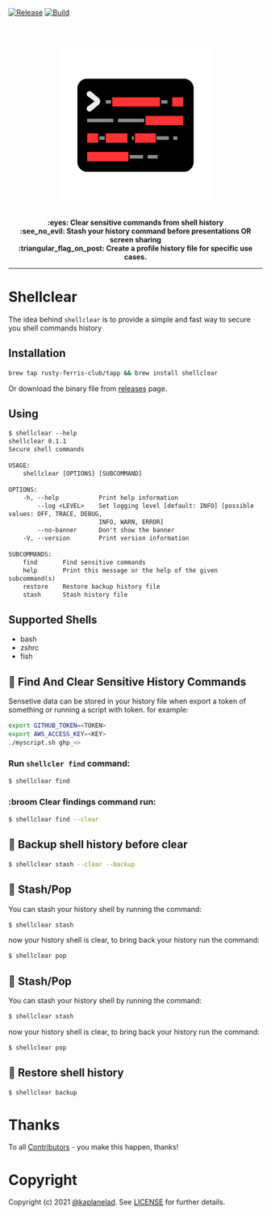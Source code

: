 [![Release](https://github.com/rusty-ferris-club/shellclear/actions/workflows/release.yml/badge.svg?branch=main)](https://github.com/rusty-ferris-club/shellclear/actions/workflows/release.yml)
[![Build](https://github.com/rusty-ferris-club/shellclear/actions/workflows/build.yml/badge.svg?branch=main)](https://github.com/rusty-ferris-club/shellclear/actions/workflows/build.yml)

<p align="center">
<br/>
<br/>
<br/>
   <img src="media/shellclear.svg" width="300"/>
<br/>
<br/>
</p>
<p align="center">
<b>:eyes: Clear sensitive commands from shell history</b>
<br/>
<b>:see_no_evil: Stash your history command before presentations OR screen sharing</b>
<br/>
<b>:triangular_flag_on_post: Create a profile history file for specific use cases.</b>
<br/>
<hr/>
</p>

# Shellclear
The idea behind `shellclear` is to provide a simple and fast way to secure you shell commands history
## Installation
```bash
brew tap rusty-ferris-club/tapp && brew install shellclear
```
Or download the binary file from [releases](https://github.com/rusty-ferris-club/shellclear/releases) page.

## Using
```
$ shellclear --help
shellclear 0.1.1
Secure shell commands

USAGE:
    shellclear [OPTIONS] [SUBCOMMAND]

OPTIONS:
    -h, --help           Print help information
        --log <LEVEL>    Set logging level [default: INFO] [possible values: OFF, TRACE, DEBUG,
                         INFO, WARN, ERROR]
        --no-banner      Don't show the banner
    -V, --version        Print version information

SUBCOMMANDS:
    find       Find sensitive commands
    help       Print this message or the help of the given subcommand(s)
    restore    Restore backup history file
    stash      Stash history file
```

## Supported Shells
- bash
- zshrc
- fish

## :eyes: Find And Clear Sensitive History Commands
Sensetive data can be stored in your history file when export a token of something or running a script with token. for example:
```sh
export GITHUB_TOKEN=<TOKEN>
export AWS_ACCESS_KEY=<KEY>
./myscript.sh ghp_<>
```

### Run `shellcler find` command:
```sh
$ shellclear find
```

### :broom Clear findings command run:
```sh
$ shellclear find --clear
```

## :luggage: Backup shell history before clear
```sh
$ shellclear stash --clear --backup
```

## :see_no_evil: Stash/Pop 
You can stash your history shell by running the command:
```sh
$ shellclear stash
```
now your history shell is clear, to bring back your history run the command:
```sh
$ shellclear pop
```


## :see_no_evil: Stash/Pop 
You can stash your history shell by running the command:
```sh
$ shellclear stash
```
now your history shell is clear, to bring back your history run the command:
```sh
$ shellclear pop
```

## :luggage: Restore shell history
```sh
$ shellclear backup
```

# Thanks
To all [Contributors](https://github.com/rusty-ferris-club/shellclear/graphs/contributors) - you make this happen, thanks!

# Copyright
Copyright (c) 2021 [@kaplanelad](https://github.com/kaplanelad). See [LICENSE](LICENSE.txt) for further details.
